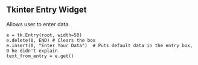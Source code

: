 ## Tkinter Entry Widget

Allows user to enter data. 

    e = tk.Entry(root, width=50)
    e.delete(0, END) # Clears the box
    e.insert(0, "Enter Your Data")  # Puts default data in the entry box, 0 he didn't explain
    text_from_entry = e.get()